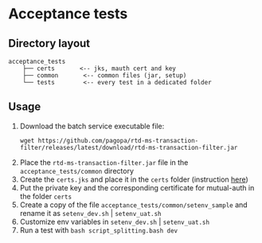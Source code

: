 # Acceptance tests

## Directory layout
```
acceptance_tests
    ├── certs       <-- jks, mauth cert and key
    ├── common       <-- common files (jar, setup)
    └── tests        <-- every test in a dedicated folder
```


## Usage

1. Download the batch service executable file:
    ```
    wget https://github.com/pagopa/rtd-ms-transaction-filter/releases/latest/download/rtd-ms-transaction-filter.jar
    ```
2. Place the `rtd-ms-transaction-filter.jar` file in the `acceptance_tests/common` directory
2. Create the `certs.jks` and place it in the `certs` folder (instruction [here](https://docs.pagopa.it/centrostella-1/centro-stella/instructions-for-agenzia-delle-entrate-mandate/how-to-join/03.-configure-the-batch-service/prepare-the-java-keystore))
3. Put the private key and the corresponding certificate for mutual-auth in the folder `certs`
4. Create a copy of the file `acceptance_tests/common/setenv_sample` and rename it as `setenv_dev.sh` 
| `setenv_uat.sh`
5. Customize env variables in `setenv_dev.sh` | `setenv_uat.sh`
6. Run a test with `bash script_splitting.bash dev`


